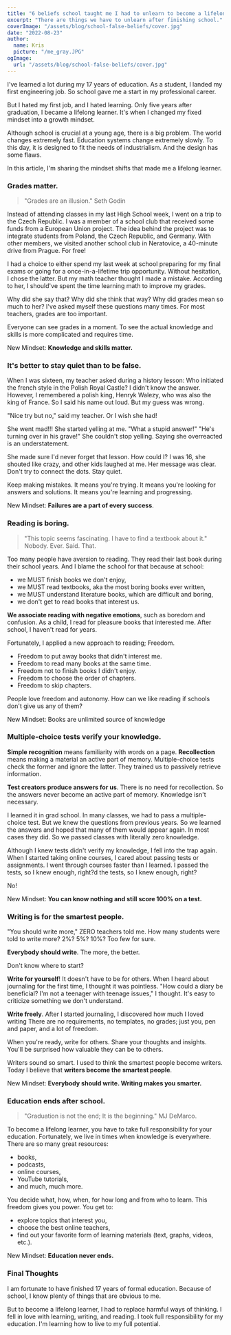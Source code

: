 ```yaml
---
title: "6 beliefs school taught me I had to unlearn to become a lifelong learner"
excerpt: "There are things we have to unlearn after finishing school."
coverImage: "/assets/blog/school-false-beliefs/cover.jpg"
date: "2022-08-23"
author:
  name: Kris
  picture: "/me_gray.JPG"
ogImage:
  url: "/assets/blog/school-false-beliefs/cover.jpg"
---
```


I've learned a lot during my 17 years of education. As a student, I landed my first engineering job. So school gave me a start in my professional career.

But I hated my first job, and I hated learning. Only five years after graduation, I became a lifelong learner. It's when I changed my fixed mindset into a growth mindset.

Although school is crucial at a young age, there is a big problem. The world changes extremely fast. Education systems change extremely slowly. To this day, it is designed to fit the needs of industrialism. And the design has some flaws.

In this article, I'm sharing the mindset shifts that made me a lifelong learner.


### Grades matter.

> "Grades are an illusion." Seth Godin

Instead of attending classes in my last High School week, I went on a trip to the Czech Republic. I was a member of a school club that received some funds from a European Union project. The idea behind the project was to integrate students from Poland, the Czech Republic, and Germany. With other members, we visited another school club in Neratovice, a 40-minute drive from Prague. For free!

I had a choice to either spend my last week at school preparing for my final exams or going for a once-in-a-lifetime trip opportunity. Without hesitation, I chose the latter. But my math teacher thought I made a mistake. According to her, I should've spent the time learning math to improve my grades.

Why did she say that? Why did she think that way? Why did grades mean so much to her? I've asked myself these questions many times. For most teachers, grades are too important.

Everyone can see grades in a moment. To see the actual knowledge and skills is more complicated and requires time.

New Mindset: **Knowledge and skills matter.**

### It's better to stay quiet than to be false.

When I was sixteen, my teacher asked during a history lesson: Who initiated the french style in the Polish Royal Castle? I didn't know the answer. However, I remembered a polish king, Henryk Walezy, who was also the king of France. So I said his name out loud. But my guess was wrong. 

"Nice try but no," said my teacher. Or I wish she had!

She went mad!!! She started yelling at me. "What a stupid answer!" "He's turning over in his grave!" She couldn't stop yelling. Saying she overreacted is an understatement.

She made sure I'd never forget that lesson. How could I? I was 16, she shouted like crazy, and other kids laughed at me. Her message was clear. Don't try to connect the dots. Stay quiet.

Keep making mistakes. It means you're trying. It means you're looking for answers and solutions. It means you're learning and progressing.

New Mindset: **Failures are a part of every success**.
 
### Reading is boring.

> "This topic seems fascinating. I have to find a textbook about it." Nobody. Ever. Said. That.

Too many people have aversion to reading. They read their last book during their school years. And I blame the school for that because at school:
 - we MUST finish books we don't enjoy,
 - we MUST read textbooks, aka the most boring books ever written,
 - we MUST understand literature books, which are difficult and boring,
 - we don't get to read books that interest us.

**We associate reading with negative emotions**, such as boredom and confusion. As a child,  I read for pleasure books that interested me. After school, I haven't read for years.

Fortunately, I applied a new approach to reading; Freedom.
- Freedom to put away books that didn't interest me.
- Freedom to read many books at the same time.
- Freedom not to finish books I didn't enjoy.
- Freedom to choose the order of chapters.
- Freedom to skip chapters.

People love freedom and autonomy. How can we like reading if schools don't give us any of them?

New Mindset: Books are unlimited source of knowledge

### Multiple-choice tests verify your knowledge.
**Simple recognition** means familiarity with words on a page. **Recollection** means making a material an active part of memory. Multiple-choice tests check the former and ignore the latter. They trained us to passively retrieve information.

**Test creators produce answers for us**. There is no need for recollection. So the answers never become an active part of memory. Knowledge isn't necessary.

I learned it in grad school. In many classes, we had to pass a multiple-choice test. But we knew the questions from previous years. So we learned the answers and hoped that many of them would appear again. In most cases they did. So we passed classes with literally zero knowledge.
 
Although I knew tests didn't verify my knowledge, I fell into the trap again. When I started taking online courses, I cared about passing tests or assignments. I went through courses faster than I learned. I passed the tests, so I knew enough, right?d the tests, so I knew enough, right?

No!

New Mindset: **You can know nothing and still score 100% on a test.**

### Writing is for the smartest people.
"You should write more," ZERO teachers told me. How many students were told to write more? 2%? 5%? 10%? Too few for sure.

**Everybody should write**. The more, the better.

Don't know where to start?

**Write for yourself**! It doesn't have to be for others. When I heard about journaling for the first time, I thought it was pointless. "How could a diary be beneficial? I'm not a teenager with teenage issues," I thought. It's easy to criticize something we don't understand.

**Write freely**. After I started journaling, I discovered how much I loved writing There are no requirements, no templates, no grades; just you, pen and paper, and a lot of freedom.

When you're ready, write for others. Share your thoughts and insights. You'll be surprised how valuable they can be to others.

Writers sound so smart. I used to think the smartest people become writers. Today I believe that **writers become the smartest people**.

New Mindset: **Everybody should write. Writing makes you smarter.**

### Education ends after school.

> "Graduation is not the end; It is the beginning." MJ DeMarco.

To become a lifelong learner, you have to take full responsibility for your education. Fortunately, we live in times when knowledge is everywhere. There are so many great resources:
 - books,
 - podcasts,
 - online courses,
 - YouTube tutorials,
 - and much, much more.

You decide what, how, when, for how long and from who to learn. This freedom gives you power. You get to: 
 - explore topics that interest you,
 - choose the best online teachers,
 - find out your favorite form of learning materials (text, graphs, videos, etc.).

New Mindset: **Education never ends.**

### Final Thoughts
I am fortunate to have finished 17 years of formal education. Because of school, I know plenty of things that are obvious to me.

But to become a lifelong learner, I had to replace harmful ways of thinking. I fell in love with learning, writing, and reading. I took full responsibility for my education. I'm learning how to live to my full potential.
